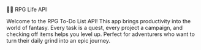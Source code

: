 🧙‍♂️ RPG Life API
 
 Welcome to the RPG To-Do List API! This app brings productivity into the world of fantasy. Every task is a quest, every project a campaign, and checking off items helps you level up. Perfect for adventurers who want to turn their daily grind into an epic journey.

